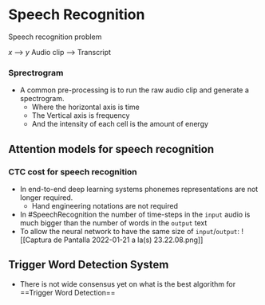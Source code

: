 ---
---

# Speech Recognition

Speech recognition problem

$x$ --> $y$
Audio clip --> Transcript

### Sprectrogram
- A common pre-processing is to run the raw audio clip and generate a spectrogram.
	- Where the horizontal axis is time
	- The Vertical axis is frequency 
	- And the intensity of each cell is the amount of energy

## Attention models for speech recognition
### CTC cost for speech recognition
- In end-to-end deep learning systems phonemes representations are not longer required.
	- Hand engineering notations are not required
- In #SpeechRecognition the number of time-steps in the `input` audio is much bigger than the number of words in the `output` text
- To allow the neural network to have the same size of `input`/`output`:
![[Captura de Pantalla 2022-01-21 a la(s) 23.22.08.png]]

## Trigger Word Detection System
- There is not wide consensus yet on what is the best algorithm for ==Trigger Word Detection==
